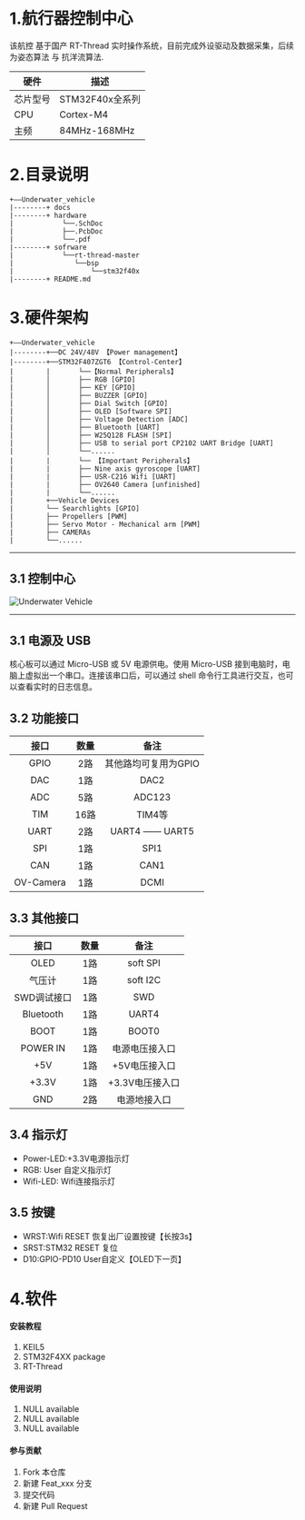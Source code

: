 # 1.航行器控制中心

该航控 基于国产 RT-Thread 实时操作系统，目前完成外设驱动及数据采集，后续为姿态算法 与 抗洋流算法.

| 硬件 | 描述 |
| -- | -- |
|芯片型号| STM32F40x全系列 |
|CPU| Cortex-M4 |
|主频| 84MHz-168MHz |

# 2.目录说明
```
+——Underwater_vehicle
|--------+ docs 
|--------+ hardware       
|            └──.SchDoc
|            ├──.PcbDoc
|            └──.pdf
|--------+ sofrware
|            └──rt-thread-master
|               └──bsp
|                   └──stm32f40x
|--------+ README.md
```


# 3.硬件架构
```
+——Underwater_vehicle
|--------+──DC 24V/48V 【Power management】 
|--------+──STM32F407ZGT6 【Control-Center】                  
|        |       └──【Normal Peripherals】
|        │       ├── RGB [GPIO]   
|        │       ├── KEY [GPIO] 
|        │       ├── BUZZER [GPIO]      
|        │       ├── Dial Switch [GPIO]   
|        │       ├── OLED [Software SPI]       
|        │       ├── Voltage Detection [ADC]             
|        │       ├── Bluetooth [UART]       
|        │       ├── W25Q128 FLASH [SPI]
|        │       ├── USB to serial port CP2102 UART Bridge [UART]
|        │       └──......  
|        |       └── 【Important Peripherals】
|        |       ├── Nine axis gyroscope [UART]
|        |       ├── USR-C216 Wifi [UART]   
|        |       ├── OV2640 Camera [unfinished]
|        |       └──...... 
|        +──Vehicle Devices
|        └── Searchlights [GPIO]
|        ├── Propellers [PWM]
|        ├── Servo Motor - Mechanical arm [PWM]
|        ├── CAMERAs 
|        └──...... 
```

------
## 3.1 控制中心

![Underwater Vehicle](https://images.gitee.com/uploads/images/2019/0222/201120_1db060f5_2330851.png "控制中心")

------
## 3.1 电源及 USB
核心板可以通过 Micro-USB 或 5V 电源供电。使用 Micro-USB 接到电脑时，电脑上虚拟出一个串口。连接该串口后，可以通过 shell 命令行工具进行交互，也可以查看实时的日志信息。

## 3.2 功能接口
|接口|数量|备注|
|:-:|:-:|:-:|
|GPIO|2路|其他路均可复用为GPIO|
|DAC|1路|DAC2|
|ADC|5路|ADC123|
|TIM|16路|TIM4等|
|UART|2路|UART4 —— UART5|
|SPI|1路|SPI1|
|CAN|1路|CAN1|
|OV-Camera|1路|DCMI|

## 3.3 其他接口

|接口|数量|备注|
|:-:|:-:|:-:|
|OLED|1路|soft SPI|
|气压计|1路|soft I2C|
|SWD调试接口|1路|SWD|
|Bluetooth|1路|UART4|
|BOOT|1路|BOOT0|
|POWER IN|1路|电源电压接入口|
|+5V|1路|+5V电压接入口|
|+3.3V|1路|+3.3V电压接入口|
|GND|2路|电源地接入口|


## 3.4 指示灯
- Power-LED:+3.3V电源指示灯
- RGB: User 自定义指示灯
- Wifi-LED: Wifi连接指示灯

## 3.5 按键
- WRST:Wifi RESET 恢复出厂设置按键【长按3s】
- SRST:STM32 RESET 复位
- D10:GPIO-PD10 User自定义【OLED下一页】



# 4.软件

#### 安装教程

1. KEIL5
2. STM32F4XX package
3. RT-Thread

#### 使用说明

1. NULL available
2. NULL available
3. NULL available

#### 参与贡献

1. Fork 本仓库
2. 新建 Feat_xxx 分支
3. 提交代码
4. 新建 Pull Request



